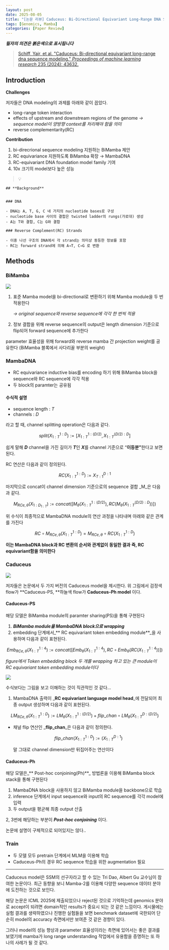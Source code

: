 ```yaml
---
layout: post
date: 2025-08-05
title: "[논문 리뷰] Caduceus: Bi-Directional Equivariant Long-Range DNA Sequence Modeling"
tags: [Genomics, Mamba]
categories: [Paper Review]
---
```


<span class="notion-red">_**필자의 의견은 붉은색으로 표시됩니다**_</span>


> [Schiff, Yair, et al. "Caduceus: Bi-directional equivariant long-range dna sequence modeling." ](https://pmc.ncbi.nlm.nih.gov/articles/PMC12189541/)[_Proceedings of machine learning research_](https://pmc.ncbi.nlm.nih.gov/articles/PMC12189541/)[ 235 (2024): 43632.](https://pmc.ncbi.nlm.nih.gov/articles/PMC12189541/)



## Introduction


**Challenges**


저자들은 DNA modeling의 과제를 아래와 같이 꼽았다.

- long-range token interaction
- effects of upstream and downstream regions of the genome 
_→ sequence model이 양방향 context를 처리해야 함을 의미_
- reverse complementarity(RC)

**Contribution**

1. bi-direcrional sequence modeling 지원하는 BiMamba 제안
1. RC equivariance 지원하도록 BiMamba 확장 → MambaDNA
1. RC-equivariant DNA foundation model family 기여
1. 10x 크기의 model보다 높은 성능

> 💡 


	## **Background**


	### DNA

	- DNA는 A, T, G, C 네 가지의 nucleotide bases로 구성
	- nucleotide base 사이의 결합은 twisted ladder의 rungs(가로대) 생성
	- A는 T와 결합, C는 G와 결합

	### Reverse Complement(RC) Strands

	- 이중 나선 구조의 DNA에서 각 strand는 의미상 동등한 정보를 포함
	- RC는 forward strand에 의해 A→T, C→G 로 변환


## Methods



### BiMamba


![](https://prod-files-secure.s3.us-west-2.amazonaws.com/542b861c-36a8-4051-84e5-8804b6728dba/2c247d59-7815-4980-99f0-8f0d21f445a7/image.png?X-Amz-Algorithm=AWS4-HMAC-SHA256&X-Amz-Content-Sha256=UNSIGNED-PAYLOAD&X-Amz-Credential=ASIAZI2LB466QL2MNRC4%2F20250816%2Fus-west-2%2Fs3%2Faws4_request&X-Amz-Date=20250816T080103Z&X-Amz-Expires=3600&X-Amz-Security-Token=IQoJb3JpZ2luX2VjECcaCXVzLXdlc3QtMiJHMEUCIBkv8vSMSFzNQaUy%2Bt0XHhzKia%2B4KWetKEDw4AD6UcE0AiEAo7WmZL6hB96Wr4UGQ%2BDfvaoXoGPEjiZkCRcOtD8kAtYq%2FwMIcBAAGgw2Mzc0MjMxODM4MDUiDGV%2B4bdwLVuW%2FbAE2CrcA7V50ljGWtzjpPVj07Qyryt0ajU8Jp3rd38h5%2Fje4edopbxweL7T12gg7q7NI1SknQUKV1FhZ9qxirHli1F2utJFCDRuyTZmhCJ6ZhDhPei1Sy2dKaJTmAdaqLQiEaLZEV3ROnkg4DOokTV4O2yTHAHIwjiBAtORBoregmgGDt%2FDgwbB04wtqgS3Og%2BxF2GZnO%2BRPJQWrBv65wipmNxc6VZ82P3i9RvxOx%2FID0JHF0Tfgl0SJ9dvP7ucOB6tUdoJedBcYIwgXWrQPSs6DIeCXGWvN3jWhCfSNuth1BEGFJ%2BccnQ0YohU03s6s17TuV2SXXYoRGHa0eEZiPmZsjgCvlxtZEbC1YLPcEZRnxpEWhqcQqab5EJMG7F6HEdQeir3VC0oQT19XHYfiL4bYr5hNePkohk9x%2FOSm6iSjJIKywqu32kCuqUQ5azSfjKogPuqBk5JPs0iCKcwZd%2FXGMuTRvPMYf3czuJMHOLuwclsOdRWmSPMLgIGcRCFMbVbfZAhGd4BVyF4u2hutTqgGNwjLDD9xZblzoluR%2FCp1J3ZbpKiRHA97GxReLTmLcZBclfpKM9N92mmByeSUhRI%2FSRaC1d4WDH9HhY1D%2FLWDkt7yTbXT%2FW6D14AHqrb0dbvMKPdgMUGOqUB33IqE7NKjV6SfNbrab1inWgP2KVo9pl%2BGbSszFjW%2BucbsLnRChlQTTDJr%2BJNoBd3jL9JYtpvxT7zt5jYuiQu6M9ttF4ecLqC%2F7jvMKJ8AO8zChqfebqWVZycVlJlhmk7fE7ZGwALrYsGS425njy8j2ZSdSjYghd%2FRTckpIxdwZ0ew4e2hq7NZxpZ6nlc%2F2%2BdhrtFEKFt47OtYDYD1lUum93CZHNs&X-Amz-Signature=b2bcc294e39d05248fba6559a93bc6bf9bb97b8fdafc182bc53b69b005ce5031&X-Amz-SignedHeaders=host&x-amz-checksum-mode=ENABLED&x-id=GetObject)

1. 표준 Mamba model을 bi-directional로 변환하기 위해 Mamba module을 두 번 적용한다

	_→ original sequence와 reverse sequence에 각각 한 번씩 적용_

1. 정보 결합을 위해 reverse sequence의 output은 length dimension 기준으로 flip되어 forward sequence에 추가한다

parameter 효율성을 위해 forward와 reverse mamba 간 projection weight를 공유한다 (BiMamba 블록에서 사다리꼴 부분의 weight)



### MambaDNA

- RC equivariance inductive bias를 encoding 하기 위해 BiMamba block을 sequence와 RC sequence에 각각 적용
- 두 block의 paramter는 공유됨


#### 수식적 설명

- sequence length : _T_
- channels : _D_

라고 할 때,  channel splitting operation은 다음과 같다.


$$
split(X^{1:D}_{1:T}):=[X^{1:(D/2)}_{1:T},X^{(D/2):D}_{1:T}]
$$


<span class="notion-red">쉽게 말해 </span><span class="notion-red">_**D**_</span><span class="notion-red"> channel을 가진 길이가 </span><span class="notion-red">_**T**_</span><span class="notion-red">인 </span><span class="notion-red">_**X**_</span><span class="notion-red">를 channel 기준으로 “</span><span class="notion-red">**이등분”**</span><span class="notion-red">한다고 보면 된다.</span>


RC 연산은 다음과 같이 정의된다.


$$
RC(X^{1:D}_{1:T}):=X^{D:1}_{T:1}
$$


마지막으로 concat이 channel dimension 기준으로의 sequence 결합 _M_은 다음과 같다.


$$
M_{RCe,\theta}(X_{1:D_{1:T}}):=concat([M_{\theta}(X^{1:(D/2)}_{1:T}),RC(M_{\theta}(X^{(D/2):D}_{1:T}))])
$$


위 수식이 최종적으로 MambaDNA module의 연산 과정을 나타내며 아래와 같은 관계를 가진다


$$
RC\circ M_{RCe,\theta}(X^{1:D}_{1:T}) = M_{RCe,\theta} \circ RC(X^{1:D}_{1:T})
$$


**이는 MambaDNA block과 RC 변환의 순서와 관계없이 동일한 결과 즉, RC equivariant함을 의미한다**



### Caduceus


![](https://prod-files-secure.s3.us-west-2.amazonaws.com/542b861c-36a8-4051-84e5-8804b6728dba/f94a60d7-8145-473b-aef9-7c68d3ec604a/image.png?X-Amz-Algorithm=AWS4-HMAC-SHA256&X-Amz-Content-Sha256=UNSIGNED-PAYLOAD&X-Amz-Credential=ASIAZI2LB466QL2MNRC4%2F20250816%2Fus-west-2%2Fs3%2Faws4_request&X-Amz-Date=20250816T080103Z&X-Amz-Expires=3600&X-Amz-Security-Token=IQoJb3JpZ2luX2VjECcaCXVzLXdlc3QtMiJHMEUCIBkv8vSMSFzNQaUy%2Bt0XHhzKia%2B4KWetKEDw4AD6UcE0AiEAo7WmZL6hB96Wr4UGQ%2BDfvaoXoGPEjiZkCRcOtD8kAtYq%2FwMIcBAAGgw2Mzc0MjMxODM4MDUiDGV%2B4bdwLVuW%2FbAE2CrcA7V50ljGWtzjpPVj07Qyryt0ajU8Jp3rd38h5%2Fje4edopbxweL7T12gg7q7NI1SknQUKV1FhZ9qxirHli1F2utJFCDRuyTZmhCJ6ZhDhPei1Sy2dKaJTmAdaqLQiEaLZEV3ROnkg4DOokTV4O2yTHAHIwjiBAtORBoregmgGDt%2FDgwbB04wtqgS3Og%2BxF2GZnO%2BRPJQWrBv65wipmNxc6VZ82P3i9RvxOx%2FID0JHF0Tfgl0SJ9dvP7ucOB6tUdoJedBcYIwgXWrQPSs6DIeCXGWvN3jWhCfSNuth1BEGFJ%2BccnQ0YohU03s6s17TuV2SXXYoRGHa0eEZiPmZsjgCvlxtZEbC1YLPcEZRnxpEWhqcQqab5EJMG7F6HEdQeir3VC0oQT19XHYfiL4bYr5hNePkohk9x%2FOSm6iSjJIKywqu32kCuqUQ5azSfjKogPuqBk5JPs0iCKcwZd%2FXGMuTRvPMYf3czuJMHOLuwclsOdRWmSPMLgIGcRCFMbVbfZAhGd4BVyF4u2hutTqgGNwjLDD9xZblzoluR%2FCp1J3ZbpKiRHA97GxReLTmLcZBclfpKM9N92mmByeSUhRI%2FSRaC1d4WDH9HhY1D%2FLWDkt7yTbXT%2FW6D14AHqrb0dbvMKPdgMUGOqUB33IqE7NKjV6SfNbrab1inWgP2KVo9pl%2BGbSszFjW%2BucbsLnRChlQTTDJr%2BJNoBd3jL9JYtpvxT7zt5jYuiQu6M9ttF4ecLqC%2F7jvMKJ8AO8zChqfebqWVZycVlJlhmk7fE7ZGwALrYsGS425njy8j2ZSdSjYghd%2FRTckpIxdwZ0ew4e2hq7NZxpZ6nlc%2F2%2BdhrtFEKFt47OtYDYD1lUum93CZHNs&X-Amz-Signature=47830fa45b104b5d9daef2fd530ef17990024126d2987fe2030c3d7a31433379&X-Amz-SignedHeaders=host&x-amz-checksum-mode=ENABLED&x-id=GetObject)


저자들은 논문에서 두 가지 버전의 Caduceus model을 제시한다. 위 그림에서 검정색 flow가 **Caduceus-PS, **하늘색 flow가 **Caduceus-Ph model** 이다.



#### Caduceus-PS


해당 모델은 BiMamba module의 paramter sharing(PS)을 통해 구현된다

1. _**BiMamba module을 MambaDNA block으로 wrapping**_
1. embedding 단계에서_** RC equivariant token embedding module**_을 사용하며 다음과 같이 표현된다.

$$
Emb_{RCe,\theta}(X^{1:4}_{1:T}):=concat([Emb_{\theta}(X^{1:4}_{1:T}),RC \circ Emb_{\theta}(RC(X^{1:4}_{1:T}))])
$$


_figure에서 Token embedding block 두 개를 wrapping 하고 있는 큰 module이 RC equivariant token embedding module이다_


![](https://prod-files-secure.s3.us-west-2.amazonaws.com/542b861c-36a8-4051-84e5-8804b6728dba/b175e4da-71eb-4e91-8c23-a06dabe673c9/image.png?X-Amz-Algorithm=AWS4-HMAC-SHA256&X-Amz-Content-Sha256=UNSIGNED-PAYLOAD&X-Amz-Credential=ASIAZI2LB466QL2MNRC4%2F20250816%2Fus-west-2%2Fs3%2Faws4_request&X-Amz-Date=20250816T080103Z&X-Amz-Expires=3600&X-Amz-Security-Token=IQoJb3JpZ2luX2VjECcaCXVzLXdlc3QtMiJHMEUCIBkv8vSMSFzNQaUy%2Bt0XHhzKia%2B4KWetKEDw4AD6UcE0AiEAo7WmZL6hB96Wr4UGQ%2BDfvaoXoGPEjiZkCRcOtD8kAtYq%2FwMIcBAAGgw2Mzc0MjMxODM4MDUiDGV%2B4bdwLVuW%2FbAE2CrcA7V50ljGWtzjpPVj07Qyryt0ajU8Jp3rd38h5%2Fje4edopbxweL7T12gg7q7NI1SknQUKV1FhZ9qxirHli1F2utJFCDRuyTZmhCJ6ZhDhPei1Sy2dKaJTmAdaqLQiEaLZEV3ROnkg4DOokTV4O2yTHAHIwjiBAtORBoregmgGDt%2FDgwbB04wtqgS3Og%2BxF2GZnO%2BRPJQWrBv65wipmNxc6VZ82P3i9RvxOx%2FID0JHF0Tfgl0SJ9dvP7ucOB6tUdoJedBcYIwgXWrQPSs6DIeCXGWvN3jWhCfSNuth1BEGFJ%2BccnQ0YohU03s6s17TuV2SXXYoRGHa0eEZiPmZsjgCvlxtZEbC1YLPcEZRnxpEWhqcQqab5EJMG7F6HEdQeir3VC0oQT19XHYfiL4bYr5hNePkohk9x%2FOSm6iSjJIKywqu32kCuqUQ5azSfjKogPuqBk5JPs0iCKcwZd%2FXGMuTRvPMYf3czuJMHOLuwclsOdRWmSPMLgIGcRCFMbVbfZAhGd4BVyF4u2hutTqgGNwjLDD9xZblzoluR%2FCp1J3ZbpKiRHA97GxReLTmLcZBclfpKM9N92mmByeSUhRI%2FSRaC1d4WDH9HhY1D%2FLWDkt7yTbXT%2FW6D14AHqrb0dbvMKPdgMUGOqUB33IqE7NKjV6SfNbrab1inWgP2KVo9pl%2BGbSszFjW%2BucbsLnRChlQTTDJr%2BJNoBd3jL9JYtpvxT7zt5jYuiQu6M9ttF4ecLqC%2F7jvMKJ8AO8zChqfebqWVZycVlJlhmk7fE7ZGwALrYsGS425njy8j2ZSdSjYghd%2FRTckpIxdwZ0ew4e2hq7NZxpZ6nlc%2F2%2BdhrtFEKFt47OtYDYD1lUum93CZHNs&X-Amz-Signature=43c97cab3d929741db3dc8c7510af07fbf42d24a3342f1735d94fab2d1638191&X-Amz-SignedHeaders=host&x-amz-checksum-mode=ENABLED&x-id=GetObject)


<span class="notion-red">수식보다는 그림을 보고 이해하는 것이 직관적인 것 같다…</span>

1. MambaDNA 출력이 _**RC equivariant language model head**_에 전달되어 최종 output 생성하며 다음과 같이 표현된다.

$$
LM_{RCe,\theta}(X^{1:D}_{1:T}):= LM_{\theta}(X^{1:(D/2)}_{1:T})+flip\_chan\circ LM_{\theta}(X^{D:(D/2)}_{1:T})
$$

- 채널 flip 연산인 _**flip\_chan**_은 다음과 같이 정의한다.

	$$
	flip\_chan(X^{1:D}_{1:T}):=(X^{D:1}_{1:T})
	$$


	말 그대로 channel dimension만 뒤집어주는 연산이다



#### Caduceus-Ph


해당 모델은_** Post-hoc conjoining(Ph)**_ 방법론을 이용해 BiMamba block stack을 통해 구현된다

1. MambaDNA block을 사용하지 않고 BiMamba module을 backbone으로 학습
1. inference 단계에서 input sequence와 input의 RC sequence를 각각 model에 입력
1. 두 output을 평균해 최종 output 산출

2, 3번에 해당하는 부분이 _**Post-hoc conjoining**_ 이다.


<span class="notion-red">논문에 설명이 구체적으로 되어있지는 않다..</span>



### Train

- 두 모델 모두 pretrain 단계에서 MLM을 이용해 학습
- Caduceus-Ph의 경우 RC sequence 학습을 위한 augmentation 필요

---


<span class="notion-red">Caduceus model은 SSM의 선구자라고 할 수 있는 Tri Dao, Albert Gu 교수님이 참여한 논문이다. 최근 동향을 보니 Mamba-2를 이용해 다양한 sequence 데이터 분야에 도전하는 것으로 보인다.</span>


<span class="notion-red">해당 논문은 ICML 2025에 제출되었으나 reject된 것으로 기억하는데 genomics 분야로 accept이 되려면 domain적인 results가 중요시 되는 것 같은 느낌이다. 게시물에는 실험 결과를 생략하였으나 진행한 실험들을 보면 benchmark dataset에 국한되어 단순히 model의 accuracy 측면에서만 보여준 것 같은 경향이 있다.</span>


<span class="notion-red">그러나 model의 성능 향상과 parameter 효율성이라는 측면에 있어서는 좋은 결과를 보였기에 mamba가 long range understanding 작업에서 유용함을 증명하는 또 하나의 사례가 될 것 같다.</span>

